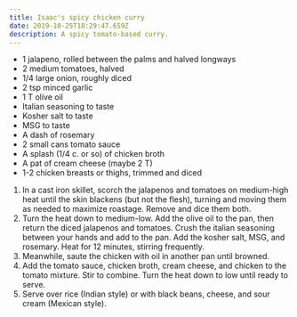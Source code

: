 ```yaml
---
title: Isaac's spicy chicken curry
date: 2019-10-25T18:29:47.659Z
description: A spicy tomato-based curry.
---
```

* 1 jalapeno, rolled between the palms and halved longways
* 2 medium tomatoes, halved
* 1/4 large onion, roughly diced
* 2 tsp minced garlic
* 1 T olive oil
* Italian seasoning to taste
* Kosher salt to taste
* MSG to taste
* A dash of rosemary
* 2 small cans tomato sauce
* A splash (1/4 c. or so) of chicken broth
* A pat of cream cheese (maybe 2 T)
* 1-2 chicken breasts or thighs, trimmed and diced

1. In a cast iron skillet, scorch the jalapenos and tomatoes on medium-high heat until the skin blackens (but not the flesh), turning and moving them as needed to maximize roastage. Remove and dice them both.
2. Turn the heat down to medium-low. Add the olive oil to the pan, then return the diced jalapenos and tomatoes. Crush the italian seasoning between your hands and add to the pan. Add the kosher salt, MSG, and rosemary. Heat for 12 minutes, stirring frequently.
3. Meanwhile, saute the chicken with oil in another pan until browned.
4. Add the tomato sauce, chicken broth, cream cheese, and chicken to the tomato mixture. Stir to combine. Turn the heat down to low until ready to serve.
5. Serve over rice (Indian style) or with black beans, cheese, and sour cream (Mexican style).
